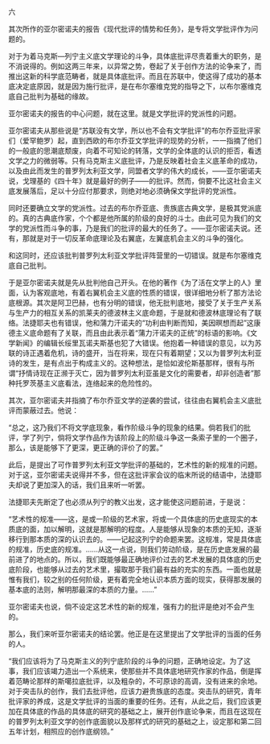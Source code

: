 六

  

其次所作的亚尔密诺夫的报告《现代批评的情势和任务》，是专将文学批评作为问题的。

对于为着马克斯—列宁主义底文学理论的斗争，具体底批评尽责着重大的职务，是不消说得的。例如这两三年来，以异常之势，卷起了关于创作方法的论争来了，而推出这新的科学底范畴者，就是具体底批评。而且在苏联中，使这得了成功的基本底决定底原因，就是因为施行批评，是在布尔塞维克党的指导之下，以布尔塞维克底自己批判为基础的缘故。

亚尔密诺夫的报告的中心问题，就在这里。就是文学批评的党派性的问题。

亚尔密诺夫从那些说是“苏联没有文学，所以也不会有文学批评”的布尔乔亚批评家们（爱罕鲍罗）起，直到西欧的布尔乔亚文学批评的现势的分析，一一指摘了他们的一般底的思潮底颓废，向着不可知论的转落，文学的全体底的认识的拒否，看透文学之力的微弱等。只有马克斯主义底批评，乃是反映着社会主义底革命的成功，以及由此而发生的普罗列太利亚文学，同盟者文学的伟大的成长，——亚尔密诺夫说，戈理基的《四十年》就是最好的例子——的批评。然而，倘要不比这社会主义底发展落后，足以十分应付那要求，则绝对地必须确保文学批评的党派性。

同时还要确立文学的党派性。过去的布尔乔亚底、贵族底古典文学，是极其党派底的。真的古典底作家，个个都是他所属的阶级的良好的斗士。由此可见为我们的文学的党派性而斗争的事，乃是我们的批评的最大的任务了。——亚尔密诺夫说。还有，那就是对于一切反革命底理论及右翼底，左翼底机会主义的斗争的强化。

和这同时，还应该批判普罗列太利亚文学批评阵营里的一切错误。就是布尔塞维克底自己批判。

于是亚尔密诺夫就是先从批判他自己开头。在他的著作《为了活在文学上的人》里面，认为客观底地，有着右翼机会主义底的性质的错误，很详细地分析了那方法论底根源。其次是阿卫巴赫，也有分明的错误，他无批判底地，接受了关于生产关系与生产力的相互关系的凯莱夫的德波林主义底命题，于是就和德波林底理论有了联络。法捷耶夫也有错误，他和蒲力汗诺夫的“功利由判断而知，美因暝想而起”这康德主义底命题有了关联，而且由此表示着“蒲力汗诺夫的正统”的标语的影响。《文学新闻》的编辑长绥里瓦诺夫斯基也犯了大错误。他抱着一种错误的意见，以为苏联的诗正遇着危机，诗的盛开，当在将来，现在只有着期望；又以为普罗列太利亚诗的发生，是有点出于构成主义的。这种想法，是恰如波伦斯基那样，很有与所谓“抒情诗现在正濒于灭亡，因为普罗列太利亚虽是文化的需要者，却非创造者”那种托罗茨基主义底看法，连络起来的危险性的。

其次，亚尔密诺夫并指摘了布尔乔亚文学的逆袭的尝试，往往由右翼机会主义底批评而蒙蔽过去。他说：

“总之，这乃我们不将文学底现象，看作阶级斗争的现象的结果。倘若我们的批评，学了列宁，倘将文学作品作为该阶段上的阶级斗争这一条索子里的一个圈子，那么，该是能够下了更深，更正确的评价了的罢。”

此后，是提出了可作普罗列太利亚文学批评的基础的，艺术性的新的规准的问题。对于这，亚尔密诺夫说得并不多，但在这批评家会议的临末所说的结语中，法捷耶夫却说了更加深入的话，我们且来听一听罢。

法捷耶夫先断定了也必须从列宁的教义出发，这才能使这问题前进，于是说：

“艺术性的规准——这，是或一阶级的艺术家，将或一个具体底的历史底现实的本质底的面，加以解明，这就是那解明的程度。人是能够从现象的本质的无知，逐渐移行到那本质的深的认识去的。——记起这列宁的命题来罢。这规准，常是具体底的规准，历史底的规准。……从这一点说，则我们劳动阶级，是在历史底发展的最前进了的地点的。所以，我们既能够最正确地评价过去的艺术发展的具体底的历史底阶段，也能够从过去的艺术里，撮取那于我们最有益的充实的东西。一面也就是惟有我们，较之别的任何阶级，更有着完全地认识本质方面的现实，获得那发展的基本底的法则，解明那最深的本质的力量。……”

亚尔密诺夫也说，倘不设定这艺术性的新的规准，强有力的批评是绝对不会产生的。

那么，我们来听亚尔密诺夫的结论罢。他正是在这里提出了文学批评的当面的任务的人。

“我们应该将为了马克斯主义的列宁底阶段的斗争的问题，正确地设定。为了这事，我们应该竭力造出一个系统来，使那些并不具体底地研究作家的作品，倒是挥着范畴论那样的斯噶拉底批评，以及粗杂的，不可原谅的高调，没有进来的余地。对于突击队的创作，我们去批评他，应该力避贵族底的态度。突击队的研究，青年批评家的养成，这是文学批评的当面的重要的任务。还有，从此之后，我们应该更加在具体底的作品的具体底的研究的基础之上，展开创作底论争来，而且在这现在的普罗列太利亚文学的创作底面貌以及那样式的研究的基础之上，设定那和第二回五年计划，相照应的创作底纲领。”